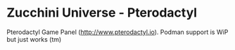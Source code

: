 # Zucchini Universe - Pterodactyl

Pterodactyl Game Panel (http://www.pterodactyl.io). Podman support is WiP but just works (tm)
